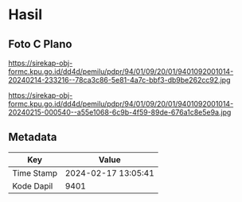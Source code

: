 # Hasil

## Foto C Plano

https://sirekap-obj-formc.kpu.go.id/dd4d/pemilu/pdpr/94/01/09/20/01/9401092001014-20240214-233216--78ca3c86-5e81-4a7c-bbf3-db9be262cc92.jpg

https://sirekap-obj-formc.kpu.go.id/dd4d/pemilu/pdpr/94/01/09/20/01/9401092001014-20240215-000540--a55e1068-6c9b-4f59-89de-676a1c8e5e9a.jpg


## Metadata

| Key        | Value               |
| ---------- | ------------------- |
| Time Stamp | 2024-02-17 13:05:41 |
| Kode Dapil | 9401                |



